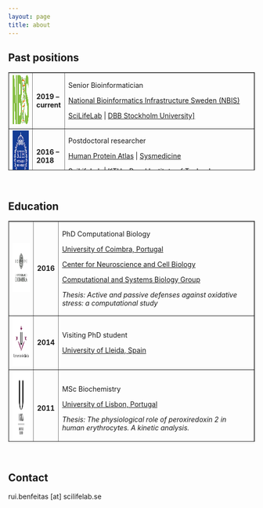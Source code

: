 ```yaml
---
layout: page
title: about
---
```


## Past positions

<table class="left" style="width: 100%; border-collapse: collapse; height: 200px;" border="1">
<tbody>
<tr style="height: 100px;">
<td style="width: 10%;">
	<img src="../includes/assets/img/logo/nbislogo-green.svg" width="100" height="100" /></td>
<td style="width: 10%;">
	<strong>2019 – current</strong></td>
<td style="width: 80%;">
	<p> Senior Bioinformatician</p>
	<p><a href="https://www.nbis.se/about/staff/rui-benfeitas/">National Bioinformatics Infrastructure Sweden (NBIS)</a></p>
	<p><a href="www.scilifelab.se">SciLifeLab</a> | <a href="https://www.dbb.su.se/">DBB Stockholm University]</a></p></td>
</tr>
<tr style="height: 100px;">
<td style="width: 10%;">
	<img src="../includes/assets/img/logo/KTH.png" width="100" height="100" /> </td>
<td style="width: 10%;">
	<strong>2016 – 2018</strong></td>
<td style="width: 80%;">
	<p>Postdoctoral researcher</p>  
	<p><a href="https://www.proteinatlas.org/">Human Protein Atlas</a> | <a href="sysmedicine.com">Sysmedicine</a></p>
	<p><a href="www.scilifelab.se">SciLifeLab</a> | <a href="kth.se">KTH – Royal Institute of Technology</a></p></td>
</tr>
</tbody>
</table>

<p>&nbsp;</p>

## Education
<table class="left" style="width: 100%; border-collapse: collapse; height: 450px;" border="1">
<tbody>
	<tr style="height: 100px;">
		<td style="width: 10%;">
			<img src="../includes/assets/img/logo/UC.png" width="100" height="100" /></td>
		<td style="width: 10%;">
			<strong>2016</strong></td>
		<td style="width: 80%;">
			<p> PhD Computational Biology</p>
			<p><a href="https://www.uc.pt/fctuc">University of Coimbra, Portugal</a></p>
			<p><a href="http://www.cnbc.pt/">Center for Neuroscience and Cell Biology</a></p>
			<p><a href="http://www.cnbc.pt/research/department_group_show.asp?iddep=1947&idgrp=1310">Computational and Systems Biology Group</a></p>
			<p><em>Thesis: Active and passive defenses against oxidative stress: a computational study </em></p></td>
	</tr>
	<tr style="height: 100px;">
		<td style="width: 10%;">
			<img src="../includes/assets/img/logo/ULl.png" width="100" height="100" /></td>
		<td style="width: 10%;">
			<strong>2014</strong></td>
		<td style="width: 80%;">
			<p>Visiting PhD student</p>
			<p><a href="https://www.irblleida.org/en/research/14/systems-biology-and-statistical-methods-for-biomedical-research"> University of Lleida, Spain</a></p></td>
	</tr>
	<tr style="height: 150px;">
		<td style="width: 10%;">
			<img src="../includes/assets/img/logo/UL.png" width="100" height="150" /></td>
		<td style="width: 10%;">
			<strong>2011</strong></td>
		<td style="width: 80%;">
			<p>MSc Biochemistry</p>
			<p><a href="https://ciencias.ulisboa.pt/en"> University of Lisbon, Portugal</a></p>
			<p><em>Thesis: The physiological role of peroxiredoxin 2 in human erythrocytes. A kinetic analysis.</em></p></td>
	</tr>
	<tr style="height: 100px;">
		<td style="width: 10%;">
			<img src="../includes/assets/img/logo/UC.png" width="100" height="100" /></td>
		<td style="width: 10%;">
			<strong>2008</strong></td>
		<td style="width: 80%;">
			<p>BSc Biology</p>
			<p><a href="https://www.uc.pt/fctuc"> University of Coimbra, Portugal</a></p></td>
	</tr>
</tbody>
</table>

<p>&nbsp;</p>

## Contact

rui.benfeitas [at] scilifelab.se